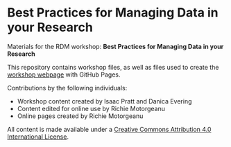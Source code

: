 # Best Practices for Managing Data in your Research
Materials for the RDM workshop: **Best Practices for Managing Data in your Research**  

This repository contains workshop files, as well as files used to create the [workshop webpage](https://scds.github.io/rdm-best-practices) with GitHub Pages. 

Contributions by the following individuals: 
- Workshop content created by Isaac Pratt and Danica Evering
- Content edited for online use by Richie Motorgeanu
- Online pages created by Richie Motorgeanu

All content is made available under a [Creative Commons Attribution 4.0 International License](https://creativecommons.org/licenses/by/4.0/). 
